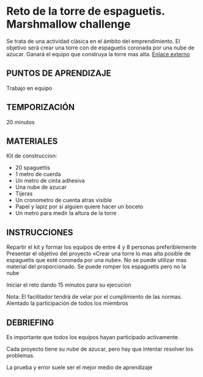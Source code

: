 <link rel="stylesheet" type="text/css" href= "../estilo.css" media="screen" />

# Reto de la torre de espaguetis. Marshmallow challenge

Se trata de una actividad clásica en el ámbito del emprendimiento. El objetivo será crear una torre con de espaguetis coronada por una nube de azucar. Ganará el equipo que construya la torre mas alta. [Enlace externo](https://www.toastmasters.org/resources/marshmallow-challenge)

## PUNTOS DE APRENDIZAJE

Trabajo en equipo

## TEMPORIZACIÓN

20 minutos

## MATERIALES

Kit de construccion:

- 20 spaguettis
- 1 metro de cuerda
- Un metro de cinta adhesiva
- Una nube de azucar
- Tijeras
- Un cronometro de cuenta atras visible
- Papel y lapiz por si alguien quiere hacer un boceto
- Un metro para medir la altura de la torre

## INSTRUCCIONES

Repartir el kit y formar los equipos de entre 4 y 8 personas preferiblemente
Presentar el objetivo del proyecto «Crear una torre lo mas alta posible de espaguetis que esté coronada por una nube». No se puede utilizar mas material del proporcionado. Se puede romper los espaguetis pero no la nube

Iniciar el reto dando 15 minutos para su ejecucion

Nota: El facilitador tendrá de velar por el cumplimiento de las normas. Alentado la participación de todos los miembros

## DEBRIEFING

Es importante que todos los equipos hayan participado activamente.

Cada proyecto tiene su nube de azucar, pero hay que intentar resolver los problemas.

La prueba y error suele ser el mejor medio de aprendizaje
